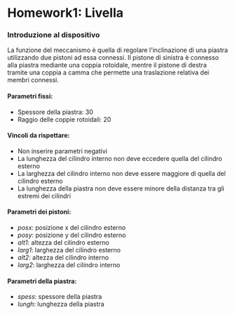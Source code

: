 # Homework1: Livella

### Introduzione al dispositivo
La funzione del meccanismo è quella di regolare l'inclinazione di una piastra utilizzando due pistoni ad essa connessi.
Il pistone di sinistra è connesso alla piastra mediante una coppia rotoidale, mentre il pistone di destra tramite una coppia a camma che permette una traslazione relativa dei membri connessi.

#### Parametri fissi:
* Spessore della piastra: 30
* Raggio delle coppie rotoidali: 20

#### Vincoli da rispettare:
* Non inserire parametri negativi
* La lunghezza del cilindro interno non deve eccedere quella del cilindro esterno
* La larghezza del cilindro interno non deve essere maggiore di quella del cilindro esterno
* La lunghezza della piastra non deve essere minore della distanza tra gli estremi dei cilindri


#### Parametri dei pistoni:
* _posx_: posizione x del cilindro esterno
* _posy_: posizione y del cilindro esterno
* _alt1_: altezza del cilindro esterno
* _larg1_: larghezza del cilindro esterno
* _alt2_: altezza del cilindro interno
* _larg2_: larghezza del cilindro interno

#### Parametri della piastra:
* _spess_: spessore della piastra
* _lungh_: lunghezza della piastra

